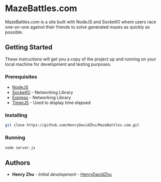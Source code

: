 # MazeBattles.com

MazeBattles.com is a site built with NodeJS and SocketIO where users race one-on-one against their friends to solve generated mazes as quickly as possible.

## Getting Started

These instructions will get you a copy of the project up and running on your local machine for development and testing purposes.

### Prerequisites

* [NodeJS](https://nodejs.org/en/)
* [SocketIO](https://maven.apache.org/) - Networking Library
* [Express](https://expressjs.com/) - Networking Library
* [TimerJS](https://rometools.github.io/rome/) - Used to display time elapsed

### Installing

```bash
git clone https://github.com/HenryDavidZhu/MazeBattles.com.git
```

### Running
 
```bash
node server.js
```

## Authors

* **Henry Zhu** - *Initial development* - [HenryDavidZhu](https://github.com/HenryDavidZhu/)

